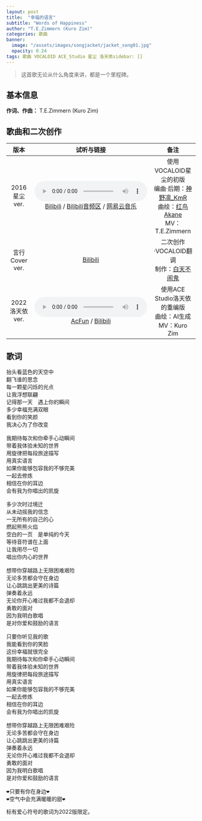 ```yaml
---
layout: post
title:  "幸福的语言"
subtitle: "Words of Happiness"
author: "T.E.Zimmern (Kuro Zim)"
categories: 歌曲
banner: 
  image: "/assets/images/songjacket/jacket_song01.jpg"
  opacity: 0.24
tags: 歌曲 VOCALOID ACE_Studio 星尘 洛天依sidebar: []
---
```


>  这首歌无论从什么角度来讲，都是一个里程碑。

## 基本信息

**作词、作曲：** T.E.Zimmern (Kuro Zim)

## 歌曲和二次创作

| 版本 | 试听与链接 | 备注 |
| :--: | :--: | :--: |
| 2016 星尘 ver. | <audio controls><source src="/assets/audio/song01.mp3" type="audio/mp3"></audio><br>[Bilibili](https://www.bilibili.com/video/BV1ss411B7EM) / [Bilibili音频区](https://www.bilibili.com/audio/au37678?type=3) / [网易云音乐](https://music.163.com/song?id=478112876)  | 使用VOCALOID星尘的初版<br>编曲·后期：[神野凛_KmR](https://space.bilibili.com/802881)<br>曲绘：[红鸟Akane](https://space.bilibili.com/3435572)<br>MV：T.E.Zimmern |
| 言行 Cover ver. | [Bilibili](https://www.bilibili.com/video/BV1Nx411v7Zy) | 二次创作·VOCALOID翻调<br>制作：[白天不闹鬼](https://space.bilibili.com/3730646) |
| 2022 洛天依 ver. | <audio controls><source src="/assets/audio/song01_affectedbykuri.mp3" type="audio/mp3"></audio><br>[AcFun](https://www.acfun.cn/v/ac40124088) / [Bilibili](https://www.bilibili.com/video/BV1N24y1X7kz/) | 使用ACE Studio洛天依的重编版<br>曲绘：AI生成<br>MV：Kuro Zim |

## 歌词

<pre>
抬头看蓝色的天空中
翻飞谁的思念
每一颗星闪烁的光点
让我浮想联翩
记得那一天　遇上你的瞬间
多少幸福充满双眼
看到你的笑颜
我决心为了你改变

我期待每次和你牵手心动瞬间
带着我体验未知的世界
用旋律把每段旅途描写
用真实语言
如果你能够包容我的不够完美
一起去修炼
相信在你的耳边
会有我为你唱出的凯旋

多少次时过境迁
从未动摇我的信念
一无所有的自己的心
燃起熊熊火焰
空白的一页　是单纯的今天
等待音符谱在上面
让我用尽一切
唱出你内心的世界

想带你穿越路上无限困难艰险
无论多苦都会守在身边
让心跳跳出更美的诗篇
弹奏着永远
无论你开心难过我都不会退却
勇敢的面对
因为我明白歌唱
是对你爱和鼓励的语言

只要你听见我的歌
我能看到你的笑脸
这份幸福就很完全
我期待每次和你牵手心动瞬间
带着我体验未知的世界
用旋律把每段旅途描写
用真实语言
如果你能够包容我的不够完美
一起去修炼
相信在你的耳边
会有我为你唱出的凯旋

想带你穿越路上无限困难艰险
无论多苦都会守在身边
让心跳跳出更美的诗篇
弹奏着永远
无论你开心难过我都不会退却
勇敢的面对
因为我明白歌唱
是对你爱和鼓励的语言

❤只要有你在身边❤
❤空气中会充满暖暖的甜❤
</pre>

标有爱心符号的歌词为2022版限定。